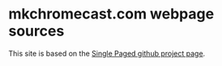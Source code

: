 mkchromecast.com webpage sources
================================

This site is based on the [Single Paged github project
page](https://github.com/t413/SinglePaged).

